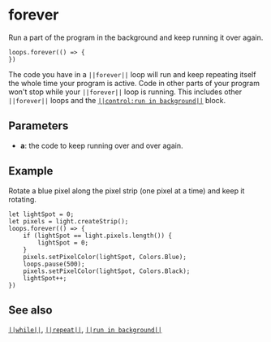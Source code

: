 # forever

Run a part of the program in the background and keep running it over again.

```sig
loops.forever(() => {
})
```

The code you have in a ``||forever||`` loop will run and keep repeating itself the whole time your
program is active. Code in other parts of your program won't stop while your ``||forever||``
loop is running. This includes other ``||forever||`` loops and the [``||control:run in background||``](/reference/control/run-in-background) block.

## Parameters

* **a**: the code to keep running over and over again.

## Example

Rotate a blue pixel along the pixel strip (one pixel at a time) and keep it rotating.

```blocks
let lightSpot = 0;
let pixels = light.createStrip();
loops.forever(() => {
    if (lightSpot == light.pixels.length()) {
        lightSpot = 0;
    }
    pixels.setPixelColor(lightSpot, Colors.Blue);
    loops.pause(500);
    pixels.setPixelColor(lightSpot, Colors.Black);
    lightSpot++;
})
```

## See also

[``||while||``](/blocks/loops/while), [``||repeat||``](/blocks/loops/repeat),
[``||run in background||``](/reference/control/run-in-background)
